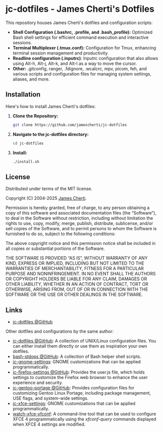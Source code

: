 # jc-dotfiles - James Cherti's Dotfiles

This repository houses James Cherti's dotfiles and configuration scripts:
* **Shell Configuration (.bashrc, .profile, and .bash_profile):** Optimized Bash shell settings for efficient command execution and interactive sessions.
* **Terminal Multiplexer (.tmux.conf):** Configuration for Tmux, enhancing terminal session management and productivity.
* **Readline configuration (.inputrc)**: Inputrc configuration that also allows using Alt-h, Alt-j, Alt-k, and Alt-l as a way to move the cursor.
* **Other:** .gitconfig, ranger, .fdignore, .wcalcrc, mpv, picom, feh, and various scripts and configuration files for managing system settings, aliases, and more.

## Installation

Here's how to install James Cherti's dotfiles:

1. **Clone the Repository:**

   ```bash
   git clone https://github.com/jamescherti/jc-dotfiles
   ```

2. **Navigate to the jc-dotfiles directory:**

   ```bash
   cd jc-dotfiles
   ```

3. **Install:**

   ```bash
   ./install.sh
   ```

## License

Distributed under terms of the MIT license.

Copyright (C) 2004-2025 [James Cherti](https://www.jamescherti.com).

Permission is hereby granted, free of charge, to any person obtaining a copy of
this software and associated documentation files (the “Software”), to deal in
the Software without restriction, including without limitation the rights to
use, copy, modify, merge, publish, distribute, sublicense, and/or sell copies of
the Software, and to permit persons to whom the Software is furnished to do so,
subject to the following conditions:

The above copyright notice and this permission notice shall be included in all
copies or substantial portions of the Software.

THE SOFTWARE IS PROVIDED “AS IS”, WITHOUT WARRANTY OF ANY KIND, EXPRESS OR
IMPLIED, INCLUDING BUT NOT LIMITED TO THE WARRANTIES OF MERCHANTABILITY, FITNESS
FOR A PARTICULAR PURPOSE AND NONINFRINGEMENT. IN NO EVENT SHALL THE AUTHORS OR
COPYRIGHT HOLDERS BE LIABLE FOR ANY CLAIM, DAMAGES OR OTHER LIABILITY, WHETHER
IN AN ACTION OF CONTRACT, TORT OR OTHERWISE, ARISING FROM, OUT OF OR IN
CONNECTION WITH THE SOFTWARE OR THE USE OR OTHER DEALINGS IN THE SOFTWARE.

## Links

- [jc-dotfiles @GitHub](https://github.com/jamescherti/jc-dotfiles)

Other dotfiles and configurations by the same author:
- [jc-dotfiles @GitHub](https://github.com/jamescherti/jc-dotfiles): A collection of UNIX/Linux configuration files. You can either install them directly or use them as inspiration your own dotfiles.
- [bash-stdops @GitHub](https://github.com/jamescherti/bash-stdops): A collection of Bash helper shell scripts.
- [jc-gnome-settings](https://github.com/jamescherti/jc-gnome-settings): GNOME customizations that can be applied programmatically.
- [jc-firefox-settings @GitHub](https://github.com/jamescherti/jc-firefox-settings): Provides the user.js file, which holds settings to customize the Firefox web browser to enhance the user experience and security.
- [jc-gentoo-portage @GitHub](https://github.com/jamescherti/jc-gentoo-portage): Provides configuration files for customizing Gentoo Linux Portage, including package management, USE flags, and system-wide settings.
- [jc-xfce-settings](https://github.com/jamescherti/jc-xfce-settings): GNOME customizations that can be applied programmatically.
- [watch-xfce-xfconf](https://github.com/jamescherti/watch-xfce-xfconf/): A command-line tool that can be used to configure XFCE 4 programmatically using the *xfconf-query* commands displayed when XFCE 4 settings are modified.
